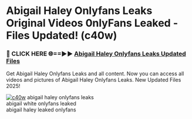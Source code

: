 # Abigail Haley Onlyfans Leaks Original Videos 0nlyFans Leaked - Files Updated! (c40w)

<h3>🔴 CLICK HERE 🌐==►► <a href="https://tinyurl.com/2jnfzry5" rel="nofollow">Abigail Haley Onlyfans Leaks Updated Files</a></h3>

Get Abigail Haley Onlyfans Leaks and all content. Now you can access all videos and pictures of Abigail Haley Onlyfans Leaks. New Updated Files 2025!

[![c40w](https://i.imgur.com/GyGTBgg.gif)](https://tinyurl.com/2jnfzry5)
abigail haley onlyfans leaks<br>
abigail white onlyfans leaked<br>
abigail haley leaked onlyfans